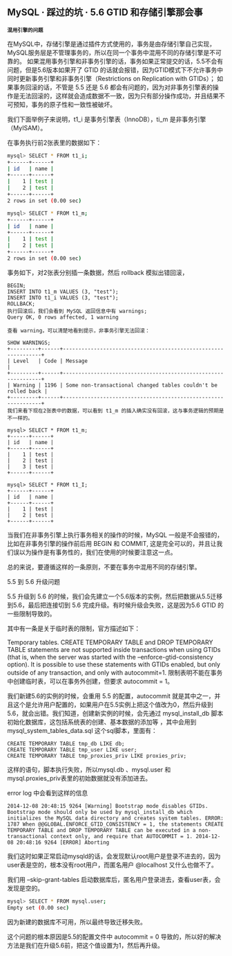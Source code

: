 ## MySQL · 踩过的坑 · 5.6 GTID 和存储引擎那会事

 **`混用引擎的问题`**   


在MySQL中，存储引擎是通过插件方式使用的，事务是由存储引擎自己实现，MySQL服务层是不管理事务的，所以在同一个事务中混用不同的存储引擎是不可靠的。 如果混用事务引擎和非事务引擎的话，事务如果正常提交的话，5.5不会有问题，但是5.6版本如果开了 GTID 的话就会报错，因为GTID模式下不允许事务中同时更新事务引擎和非事务引擎（Restrictions on Replication with GTIDs）； 如果事务回滚的话，不管是 5.5 还是 5.6 都会有问题的，因为对非事务引擎表的操作是无法回滚的，这样就会造成数据不一致，因为只有部分操作成功，并且结果不可预知，事务的原子性和一致性被破坏。  


我们下面举例子来说明，t1_i 是事务引擎表（InnoDB），ti_m 是非事务引擎（MyISAM）。  


在事务执行前2张表里的数据如下：  

```bash
mysql> SELECT * FROM t1_i;
+------+------+
| id   | name |
+------+------+
|    1 | test |
|    2 | test |
+------+------+
2 rows in set (0.00 sec)

mysql> SELECT * FROM t1_m;
+------+------+
| id   | name |
+------+------+
|    1 | test |
|    2 | test |
+------+------+
2 rows in set (0.00 sec)

```

事务如下，对2张表分别插一条数据，然后 rollback 模拟出错回滚，  

```LANG
BEGIN;
INSERT INTO t1_m VALUES (3, "test");
INSERT INTO t1_i VALUES (3, "test");
ROLLBACK;
执行回滚后，我们会看到 MySQL 返回信息中有 warnings;
Query OK, 0 rows affected, 1 warning

查看 warning，可以清楚地看到提示，非事务引擎无法回滚：

SHOW WARNINGS;
+---------+------+---------------------------------------------------------------+
| Level   | Code | Message                                                       |
+---------+------+---------------------------------------------------------------+
| Warning | 1196 | Some non-transactional changed tables couldn't be rolled back |
+---------+------+---------------------------------------------------------------+
我们来看下现在2张表中的数据，可以看到 t1_m 的插入确实没有回滚，这与事务逻辑的预期是不一样的。

mysql> SELECT * FROM t1_m;
+------+------+
| id   | name |
+------+------+
|    1 | test |
|    2 | test |
|    3 | test |
+------+------+

mysql> SELECT * FROM t1_I;
+------+------+
| id   | name |
+------+------+
|    1 | test |
|    2 | test |
+------+------+

```

当我们在非事务引擎上执行事务相关的操作的时候，MySQL 一般是不会报错的，比如在非事务引擎的操作前后用 BEGIN 和 COMMIT, 这是完全可以的，并且让我们误以为操作是有事务性的，我们在使用的时候要注意这一点。  


总的来说，要遵循这样的一条原则，不要在事务中混用不同的存储引擎。  


5.5 到 5.6 升级问题  


5.5 升级到 5.6 的时候，我们会先建立一个5.6版本的实例，然后把数据从5.5迁移到5.6，最后把连接切到 5.6 完成升级。有时候升级会失败，这是因为5.6 GTID 的一些限制导致的。  


其中有一条是关于临时表的限制，官方描述如下：  


Temporary tables. CREATE TEMPORARY TABLE and DROP TEMPORARY TABLE statements are not supported inside transactions when using GTIDs (that is, when the server was started with the –enforce-gtid-consistency option). It is possible to use these statements with GTIDs enabled, but only outside of any transaction, and only with autocommit=1.
限制表明不能在事务中创建临时表，可以在事务外创建，但要求 autocommit = 1。  

我们新建5.6的实例的时候，会重用 5.5 的配置，autocommit 就是其中之一，并且这个是允许用户配置的，如果用户在5.5实例上把这个值改为0，然后升级到5.6，就会出错。我们知道，创建新实例的时候，会先通过 mysql_install_db 脚本初始化数据库，这包括系统表的创建、基本数据的添加等 ，其中会用到 mysql_system_tables_data.sql 这个sql脚本，里面有：  

```LANG
CREATE TEMPORARY TABLE tmp_db LIKE db; 
CREATE TEMPORARY TABLE tmp_user LIKE user; 
CREATE TEMPORARY TABLE tmp_proxies_priv LIKE proxies_priv; 

```

这样的语句，脚本执行失败，所以mysql.db 、mysql.user 和 mysql.proxies_priv表里的初始数据就没有添加进去。  


error log 中会看到这样的信息  

```LANG
2014-12-08 20:48:15 9264 [Warning] Bootstrap mode disables GTIDs. Bootstrap mode should only be used by mysql_install_db which initializes the MySQL data directory and creates system tables. ERROR: 1787 When @@GLOBAL.ENFORCE_GTID_CONSISTENCY = 1, the statements CREATE TEMPORARY TABLE and DROP TEMPORARY TABLE can be executed in a non-transactional context only, and require that AUTOCOMMIT = 1. 2014-12-08 20:48:16 9264 [ERROR] Aborting

```

我们这时如果正常启动mysqld的话，会发现默认root用户是登录不进去的，因为user表是空的，根本没有root用户，而匿名用户 @localhost 又什么也做不了。  


我们用 –skip-grant-tables 启动数据库后，匿名用户登录进去，查看user表，会发现是空的。  

```bash
mysql> SELECT * FROM mysql.user;
Empty set (0.00 sec)

```

因为新建的数据库不可用，所以最终导致迁移失败。  


这个问题的根本原因是5.5的配置文件中 autocommit = 0 导致的，所以好的解决方法是我们在升级5.6前，把这个值设置为1，然后再升级。  

